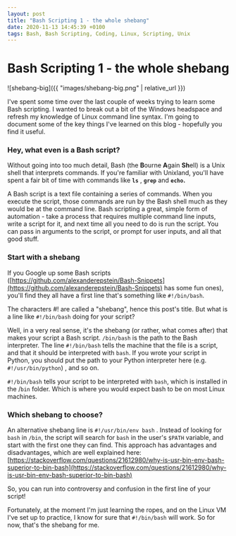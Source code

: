 ```yaml
---
layout: post
title: "Bash Scripting 1 - the whole shebang"
date: 2020-11-13 14:45:39 +0100
tags: Bash, Bash Scripting, Coding, Linux, Scripting, Unix
---
```


# Bash Scripting 1 - the whole shebang

![shebang-big]({{ "images/shebang-big.png" | relative_url }})

I've spent some time over the last couple of weeks trying to learn some Bash scripting. I wanted to break out a bit of the Windows headspace and refresh my knowledge of Linux command line syntax. I'm going to document some of the key things I've learned on this blog - hopefully you find it useful.

### **Hey, what even is a Bash script?**

Without going into too much detail, Bash (the **B**ourne **A**gain **Sh**ell) is a Unix shell that interprets commands. If you're familiar with Unixland, you'll have spent a fair bit of time with commands like **`ls`** , **`grep`** and **`echo`.**

A Bash script is a text file containing a series of commands. When you execute the script, those commands are run by the Bash shell much as they would be at the command line. Bash scripting a great, simple form of automation - take a process that requires multiple command line inputs, write a script for it, and next time all you need to do is run the script. You can pass in arguments to the script, or prompt for user inputs, and all that good stuff.

### **Start with a shebang**

If you Google up some Bash scripts ([https://github.com/alexanderepstein/Bash-Snippets](https://github.com/alexanderepstein/Bash-Snippets) has some fun ones), you'll find they all have a first line that's something like `#!/bin/bash`.

The characters #! are called a "shebang", hence this post's title. But what is a line like `#!/bin/bash` doing for your script?

Well, in a very real sense, it's the shebang (or rather, what comes after) that makes your script a Bash script. `/bin/bash` is the path to the Bash interpreter. The line `#!/bin/bash` tells the machine that the file is a script, and that it should be interpreted with `bash`. If you wrote your script in Python, you should put the path to your Python interpreter here (e.g. `#!/usr/bin/python`) , and so on.

`#!/bin/bash` tells your script to be interpreted with `bash`, which is installed in the /`bin` folder. Which is where you would expect bash to be on most Linux machines.

### Which shebang to choose?

An alternative shebang line is `#!/usr/bin/env bash` . Instead of looking for `bash` in `/bin`, the script will search for `bash` in the user's `$PATH` variable, and start with the first one they can find. This approach has advantages and disadvantages, which are well explained here: [https://stackoverflow.com/questions/21612980/why-is-usr-bin-env-bash-superior-to-bin-bash](https://stackoverflow.com/questions/21612980/why-is-usr-bin-env-bash-superior-to-bin-bash)

So, you can run into controversy and confusion in the first line of your script!

Fortunately, at the moment I'm just learning the ropes, and on the Linux VM I've set up to practice, I know for sure that `#!/bin/bash` will work. So for now, that's the shebang for me.
